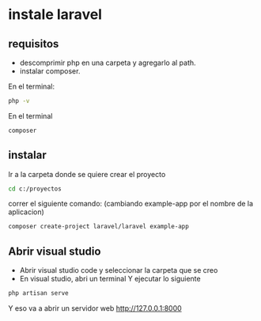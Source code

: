 # instale laravel

## requisitos

* descomprimir php en una carpeta y agregarlo al path.
* instalar composer.

En el terminal:
```bash
php -v  
```
En el terminal
```bash
composer
```

## instalar
Ir a la carpeta donde se quiere crear el proyecto
```bash
cd c:/proyectos
```
correr el siguiente comando: (cambiando example-app por el nombre de la aplicacion)
```bash
composer create-project laravel/laravel example-app
```
## Abrir visual studio 
* Abrir visual studio code y seleccionar la carpeta que se creo
* En visual studio, abri un terminal
Y ejecutar lo siguiente

```bash
php artisan serve
```
Y eso va a abrir un servidor web http://127.0.0.1:8000


